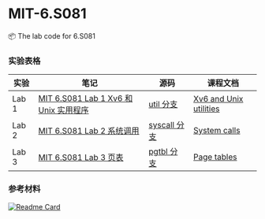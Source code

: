 # MIT-6.S081

📦 The lab code for 6.S081



### 实验表格

| 实验  | 笔记                                                         | 源码                                                         | 课程文档                                                     |
| ----- | ------------------------------------------------------------ | ------------------------------------------------------------ | ------------------------------------------------------------ |
| Lab 1 | [MIT 6.S081 Lab 1 Xv6 和 Unix 实用程序](http://yzhe819.wiki/posts/mit-6.s081-lab-1/) | [util 分支](https://github.com/yzhe819/MIT-6.S081/tree/util) | [Xv6 and Unix utilities](https://pdos.csail.mit.edu/6.S081/2020/labs/util.html) |
| Lab 2 | [MIT 6.S081 Lab 2 系统调用](http://yzhe819.wiki/posts/mit-6.s081.lab-2/) | [syscall 分支](https://github.com/yzhe819/MIT-6.S081/tree/syscall) | [System calls](https://pdos.csail.mit.edu/6.828/2020/labs/syscall.html) |
| Lab 3 | [MIT 6.S081 Lab 3 页表](http://yzhe819.wiki/posts/mit-6.s081.lab-3/) | [pgtbl 分支](https://github.com/yzhe819/MIT-6.S081/commits/pgtbl) | [Page tables](https://pdos.csail.mit.edu/6.828/2020/labs/pgtbl.html) |



### 参考材料

[![Readme Card](https://github-readme-stats.vercel.app/api/pin/?username=duguosheng&repo=6.S081-All-in-one)](https://github.com/duguosheng/6.S081-All-in-one)
